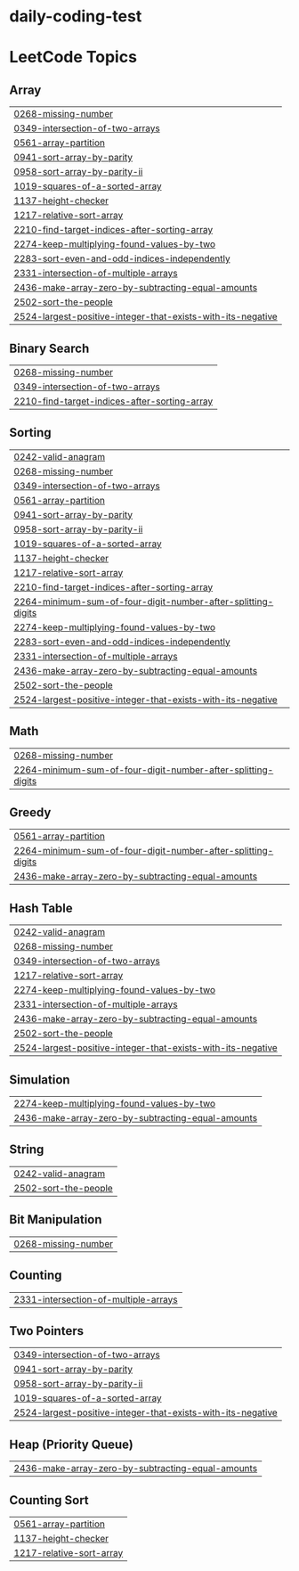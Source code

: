 # daily-coding-test

<!---LeetCode Topics Start-->
# LeetCode Topics
## Array
|  |
| ------- |
| [0268-missing-number](https://github.com/bjw725/daily-coding-test/tree/master/0268-missing-number) |
| [0349-intersection-of-two-arrays](https://github.com/bjw725/daily-coding-test/tree/master/0349-intersection-of-two-arrays) |
| [0561-array-partition](https://github.com/bjw725/daily-coding-test/tree/master/0561-array-partition) |
| [0941-sort-array-by-parity](https://github.com/bjw725/daily-coding-test/tree/master/0941-sort-array-by-parity) |
| [0958-sort-array-by-parity-ii](https://github.com/bjw725/daily-coding-test/tree/master/0958-sort-array-by-parity-ii) |
| [1019-squares-of-a-sorted-array](https://github.com/bjw725/daily-coding-test/tree/master/1019-squares-of-a-sorted-array) |
| [1137-height-checker](https://github.com/bjw725/daily-coding-test/tree/master/1137-height-checker) |
| [1217-relative-sort-array](https://github.com/bjw725/daily-coding-test/tree/master/1217-relative-sort-array) |
| [2210-find-target-indices-after-sorting-array](https://github.com/bjw725/daily-coding-test/tree/master/2210-find-target-indices-after-sorting-array) |
| [2274-keep-multiplying-found-values-by-two](https://github.com/bjw725/daily-coding-test/tree/master/2274-keep-multiplying-found-values-by-two) |
| [2283-sort-even-and-odd-indices-independently](https://github.com/bjw725/daily-coding-test/tree/master/2283-sort-even-and-odd-indices-independently) |
| [2331-intersection-of-multiple-arrays](https://github.com/bjw725/daily-coding-test/tree/master/2331-intersection-of-multiple-arrays) |
| [2436-make-array-zero-by-subtracting-equal-amounts](https://github.com/bjw725/daily-coding-test/tree/master/2436-make-array-zero-by-subtracting-equal-amounts) |
| [2502-sort-the-people](https://github.com/bjw725/daily-coding-test/tree/master/2502-sort-the-people) |
| [2524-largest-positive-integer-that-exists-with-its-negative](https://github.com/bjw725/daily-coding-test/tree/master/2524-largest-positive-integer-that-exists-with-its-negative) |
## Binary Search
|  |
| ------- |
| [0268-missing-number](https://github.com/bjw725/daily-coding-test/tree/master/0268-missing-number) |
| [0349-intersection-of-two-arrays](https://github.com/bjw725/daily-coding-test/tree/master/0349-intersection-of-two-arrays) |
| [2210-find-target-indices-after-sorting-array](https://github.com/bjw725/daily-coding-test/tree/master/2210-find-target-indices-after-sorting-array) |
## Sorting
|  |
| ------- |
| [0242-valid-anagram](https://github.com/bjw725/daily-coding-test/tree/master/0242-valid-anagram) |
| [0268-missing-number](https://github.com/bjw725/daily-coding-test/tree/master/0268-missing-number) |
| [0349-intersection-of-two-arrays](https://github.com/bjw725/daily-coding-test/tree/master/0349-intersection-of-two-arrays) |
| [0561-array-partition](https://github.com/bjw725/daily-coding-test/tree/master/0561-array-partition) |
| [0941-sort-array-by-parity](https://github.com/bjw725/daily-coding-test/tree/master/0941-sort-array-by-parity) |
| [0958-sort-array-by-parity-ii](https://github.com/bjw725/daily-coding-test/tree/master/0958-sort-array-by-parity-ii) |
| [1019-squares-of-a-sorted-array](https://github.com/bjw725/daily-coding-test/tree/master/1019-squares-of-a-sorted-array) |
| [1137-height-checker](https://github.com/bjw725/daily-coding-test/tree/master/1137-height-checker) |
| [1217-relative-sort-array](https://github.com/bjw725/daily-coding-test/tree/master/1217-relative-sort-array) |
| [2210-find-target-indices-after-sorting-array](https://github.com/bjw725/daily-coding-test/tree/master/2210-find-target-indices-after-sorting-array) |
| [2264-minimum-sum-of-four-digit-number-after-splitting-digits](https://github.com/bjw725/daily-coding-test/tree/master/2264-minimum-sum-of-four-digit-number-after-splitting-digits) |
| [2274-keep-multiplying-found-values-by-two](https://github.com/bjw725/daily-coding-test/tree/master/2274-keep-multiplying-found-values-by-two) |
| [2283-sort-even-and-odd-indices-independently](https://github.com/bjw725/daily-coding-test/tree/master/2283-sort-even-and-odd-indices-independently) |
| [2331-intersection-of-multiple-arrays](https://github.com/bjw725/daily-coding-test/tree/master/2331-intersection-of-multiple-arrays) |
| [2436-make-array-zero-by-subtracting-equal-amounts](https://github.com/bjw725/daily-coding-test/tree/master/2436-make-array-zero-by-subtracting-equal-amounts) |
| [2502-sort-the-people](https://github.com/bjw725/daily-coding-test/tree/master/2502-sort-the-people) |
| [2524-largest-positive-integer-that-exists-with-its-negative](https://github.com/bjw725/daily-coding-test/tree/master/2524-largest-positive-integer-that-exists-with-its-negative) |
## Math
|  |
| ------- |
| [0268-missing-number](https://github.com/bjw725/daily-coding-test/tree/master/0268-missing-number) |
| [2264-minimum-sum-of-four-digit-number-after-splitting-digits](https://github.com/bjw725/daily-coding-test/tree/master/2264-minimum-sum-of-four-digit-number-after-splitting-digits) |
## Greedy
|  |
| ------- |
| [0561-array-partition](https://github.com/bjw725/daily-coding-test/tree/master/0561-array-partition) |
| [2264-minimum-sum-of-four-digit-number-after-splitting-digits](https://github.com/bjw725/daily-coding-test/tree/master/2264-minimum-sum-of-four-digit-number-after-splitting-digits) |
| [2436-make-array-zero-by-subtracting-equal-amounts](https://github.com/bjw725/daily-coding-test/tree/master/2436-make-array-zero-by-subtracting-equal-amounts) |
## Hash Table
|  |
| ------- |
| [0242-valid-anagram](https://github.com/bjw725/daily-coding-test/tree/master/0242-valid-anagram) |
| [0268-missing-number](https://github.com/bjw725/daily-coding-test/tree/master/0268-missing-number) |
| [0349-intersection-of-two-arrays](https://github.com/bjw725/daily-coding-test/tree/master/0349-intersection-of-two-arrays) |
| [1217-relative-sort-array](https://github.com/bjw725/daily-coding-test/tree/master/1217-relative-sort-array) |
| [2274-keep-multiplying-found-values-by-two](https://github.com/bjw725/daily-coding-test/tree/master/2274-keep-multiplying-found-values-by-two) |
| [2331-intersection-of-multiple-arrays](https://github.com/bjw725/daily-coding-test/tree/master/2331-intersection-of-multiple-arrays) |
| [2436-make-array-zero-by-subtracting-equal-amounts](https://github.com/bjw725/daily-coding-test/tree/master/2436-make-array-zero-by-subtracting-equal-amounts) |
| [2502-sort-the-people](https://github.com/bjw725/daily-coding-test/tree/master/2502-sort-the-people) |
| [2524-largest-positive-integer-that-exists-with-its-negative](https://github.com/bjw725/daily-coding-test/tree/master/2524-largest-positive-integer-that-exists-with-its-negative) |
## Simulation
|  |
| ------- |
| [2274-keep-multiplying-found-values-by-two](https://github.com/bjw725/daily-coding-test/tree/master/2274-keep-multiplying-found-values-by-two) |
| [2436-make-array-zero-by-subtracting-equal-amounts](https://github.com/bjw725/daily-coding-test/tree/master/2436-make-array-zero-by-subtracting-equal-amounts) |
## String
|  |
| ------- |
| [0242-valid-anagram](https://github.com/bjw725/daily-coding-test/tree/master/0242-valid-anagram) |
| [2502-sort-the-people](https://github.com/bjw725/daily-coding-test/tree/master/2502-sort-the-people) |
## Bit Manipulation
|  |
| ------- |
| [0268-missing-number](https://github.com/bjw725/daily-coding-test/tree/master/0268-missing-number) |
## Counting
|  |
| ------- |
| [2331-intersection-of-multiple-arrays](https://github.com/bjw725/daily-coding-test/tree/master/2331-intersection-of-multiple-arrays) |
## Two Pointers
|  |
| ------- |
| [0349-intersection-of-two-arrays](https://github.com/bjw725/daily-coding-test/tree/master/0349-intersection-of-two-arrays) |
| [0941-sort-array-by-parity](https://github.com/bjw725/daily-coding-test/tree/master/0941-sort-array-by-parity) |
| [0958-sort-array-by-parity-ii](https://github.com/bjw725/daily-coding-test/tree/master/0958-sort-array-by-parity-ii) |
| [1019-squares-of-a-sorted-array](https://github.com/bjw725/daily-coding-test/tree/master/1019-squares-of-a-sorted-array) |
| [2524-largest-positive-integer-that-exists-with-its-negative](https://github.com/bjw725/daily-coding-test/tree/master/2524-largest-positive-integer-that-exists-with-its-negative) |
## Heap (Priority Queue)
|  |
| ------- |
| [2436-make-array-zero-by-subtracting-equal-amounts](https://github.com/bjw725/daily-coding-test/tree/master/2436-make-array-zero-by-subtracting-equal-amounts) |
## Counting Sort
|  |
| ------- |
| [0561-array-partition](https://github.com/bjw725/daily-coding-test/tree/master/0561-array-partition) |
| [1137-height-checker](https://github.com/bjw725/daily-coding-test/tree/master/1137-height-checker) |
| [1217-relative-sort-array](https://github.com/bjw725/daily-coding-test/tree/master/1217-relative-sort-array) |
<!---LeetCode Topics End-->